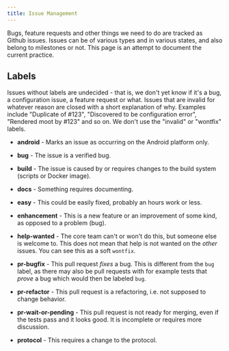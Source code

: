 ```yaml
---
title: Issue Management
---
```


Bugs, feature requests and other things we need to do are tracked as Github
issues. Issues can be of various types and in various states, and also belong
to milestones or not. This page is an attempt to document the current
practice.

## Labels

Issues without labels are undecided - that is, we don't yet know if it's a
bug, a configuration issue, a feature request or what. Issues that are invalid
for whatever reason are closed with a short explanation of why. Examples
include "Duplicate of #123", "Discovered to be configuration error", "Rendered
moot by #123" and so on. We don't use the "invalid" or "wontfix" labels.

- **android** - Marks an issue as occurring on the Android platform only.

- **bug** - The issue is a verified bug.

- **build** - The issue is caused by or requires changes to the build system (scripts or Docker image).

- **docs** - Something requires documenting.

- **easy** - This could be easily fixed, probably an hours work or less.

- **enhancement** - This is a new feature or an improvement of some kind, as opposed to a problem (bug).

- **help-wanted** - The core team can't or won't do this, but someone else is welcome to. This does not mean that help is not wanted on the *other* issues. You can see this as a soft `wontfix`.

- **pr-bugfix** - This pull request *fixes* a bug. This is different from the `bug` label, as there may also be pull requests with for example tests that *prove* a bug which would then be labeled `bug`.

- **pr-refactor** - This pull request is a refactoring, i.e. not supposed to change behavior.

- **pr-wait-or-pending** - This pull request is not ready for merging, even if the tests pass and it looks good. It is incomplete or requires more discussion.

- **protocol** - This requires a change to the protocol.
